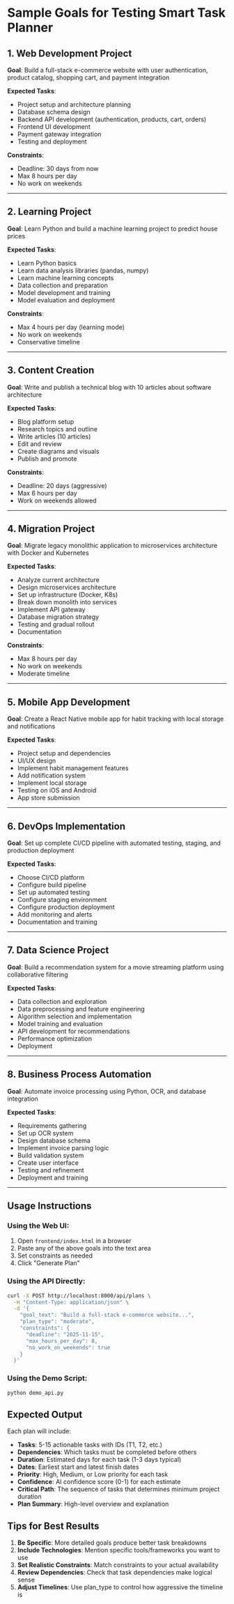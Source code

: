 # Sample Goals for Testing Smart Task Planner

## 1. Web Development Project
**Goal**: Build a full-stack e-commerce website with user authentication, product catalog, shopping cart, and payment integration

**Expected Tasks**:
- Project setup and architecture planning
- Database schema design
- Backend API development (authentication, products, cart, orders)
- Frontend UI development
- Payment gateway integration
- Testing and deployment

**Constraints**:
- Deadline: 30 days from now
- Max 8 hours per day
- No work on weekends

---

## 2. Learning Project
**Goal**: Learn Python and build a machine learning project to predict house prices

**Expected Tasks**:
- Learn Python basics
- Learn data analysis libraries (pandas, numpy)
- Learn machine learning concepts
- Data collection and preparation
- Model development and training
- Model evaluation and deployment

**Constraints**:
- Max 4 hours per day (learning mode)
- No work on weekends
- Conservative timeline

---

## 3. Content Creation
**Goal**: Write and publish a technical blog with 10 articles about software architecture

**Expected Tasks**:
- Blog platform setup
- Research topics and outline
- Write articles (10 articles)
- Edit and review
- Create diagrams and visuals
- Publish and promote

**Constraints**:
- Deadline: 20 days (aggressive)
- Max 6 hours per day
- Work on weekends allowed

---

## 4. Migration Project
**Goal**: Migrate legacy monolithic application to microservices architecture with Docker and Kubernetes

**Expected Tasks**:
- Analyze current architecture
- Design microservices architecture
- Set up infrastructure (Docker, K8s)
- Break down monolith into services
- Implement API gateway
- Database migration strategy
- Testing and gradual rollout
- Documentation

**Constraints**:
- Max 8 hours per day
- No work on weekends
- Moderate timeline

---

## 5. Mobile App Development
**Goal**: Create a React Native mobile app for habit tracking with local storage and notifications

**Expected Tasks**:
- Project setup and dependencies
- UI/UX design
- Implement habit management features
- Add notification system
- Implement local storage
- Testing on iOS and Android
- App store submission

---

## 6. DevOps Implementation
**Goal**: Set up complete CI/CD pipeline with automated testing, staging, and production deployment

**Expected Tasks**:
- Choose CI/CD platform
- Configure build pipeline
- Set up automated testing
- Configure staging environment
- Configure production deployment
- Add monitoring and alerts
- Documentation and training

---

## 7. Data Science Project
**Goal**: Build a recommendation system for a movie streaming platform using collaborative filtering

**Expected Tasks**:
- Data collection and exploration
- Data preprocessing and feature engineering
- Algorithm selection and implementation
- Model training and evaluation
- API development for recommendations
- Performance optimization
- Deployment

---

## 8. Business Process Automation
**Goal**: Automate invoice processing using Python, OCR, and database integration

**Expected Tasks**:
- Requirements gathering
- Set up OCR system
- Design database schema
- Implement invoice parsing logic
- Build validation system
- Create user interface
- Testing and refinement
- Deployment and training

---

## Usage Instructions

### Using the Web UI:
1. Open `frontend/index.html` in a browser
2. Paste any of the above goals into the text area
3. Set constraints as needed
4. Click "Generate Plan"

### Using the API Directly:
```bash
curl -X POST http://localhost:8000/api/plans \
  -H "Content-Type: application/json" \
  -d '{
    "goal_text": "Build a full-stack e-commerce website...",
    "plan_type": "moderate",
    "constraints": {
      "deadline": "2025-11-15",
      "max_hours_per_day": 8,
      "no_work_on_weekends": true
    }
  }'
```

### Using the Demo Script:
```bash
python demo_api.py
```

## Expected Output

Each plan will include:
- **Tasks**: 5-15 actionable tasks with IDs (T1, T2, etc.)
- **Dependencies**: Which tasks must be completed before others
- **Duration**: Estimated days for each task (1-3 days typical)
- **Dates**: Earliest start and latest finish dates
- **Priority**: High, Medium, or Low priority for each task
- **Confidence**: AI confidence score (0-1) for each estimate
- **Critical Path**: The sequence of tasks that determines minimum project duration
- **Plan Summary**: High-level overview and explanation

## Tips for Best Results

1. **Be Specific**: More detailed goals produce better task breakdowns
2. **Include Technologies**: Mention specific tools/frameworks you want to use
3. **Set Realistic Constraints**: Match constraints to your actual availability
4. **Review Dependencies**: Check that task dependencies make logical sense
5. **Adjust Timelines**: Use plan_type to control how aggressive the timeline is
